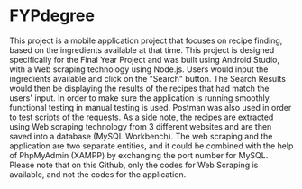 # FYPdegree
This project is a mobile application project that focuses on recipe finding, based on the ingredients available at that time. This project is designed specifically for the Final Year Project and was built using Android Studio, with a Web scraping technology using Node.js. Users would input the ingredients available and click on the "Search" button. The Search Results would then be displaying the results of the recipes that had match the users' input. In order to make sure the application is running smoothly, functional testing in manual testing is used. Postman was also used in order to test scripts of the requests. As a side note, the recipes are extracted using Web scraping technology from 3 different websites and are then saved into a database (MySQL Workbench). The web scraping and the application are two separate entities, and it could be combined with the help of PhpMyAdmin (XAMPP) by exchanging the port number for MySQL. Please note that on this Github, only the codes for Web Scraping is available, and not the codes for the application.
